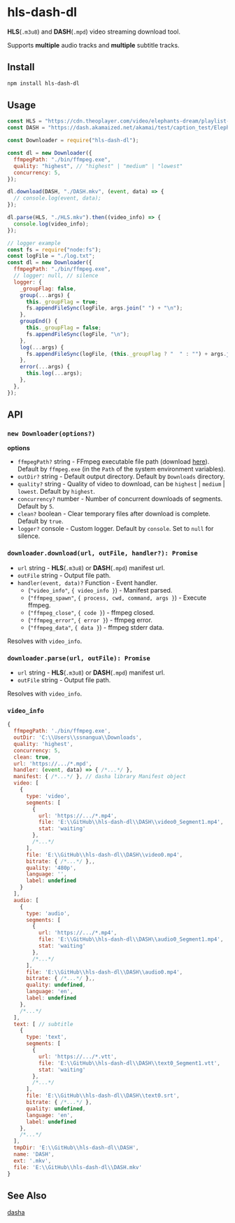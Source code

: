 # hls-dash-dl

**HLS**(`.m3u8`) and **DASH**(`.mpd`) video streaming download tool.

Supports **multiple** audio tracks and **multiple** subtitle tracks.

## Install

```bash
npm install hls-dash-dl
```

## Usage

```javascript
const HLS = "https://cdn.theoplayer.com/video/elephants-dream/playlist-single-audio.m3u8";
const DASH = "https://dash.akamaized.net/akamai/test/caption_test/ElephantsDream/elephants_dream_480p_heaac5_1_https.mpd";

const Downloader = require("hls-dash-dl");

const dl = new Downloader({
  ffmpegPath: "./bin/ffmpeg.exe",
  quality: "highest", // "highest" | "medium" | "lowest"
  concurrency: 5,
});

dl.download(DASH, "./DASH.mkv", (event, data) => {
  // console.log(event, data);
});

dl.parse(HLS, "./HLS.mkv").then((video_info) => {
  console.log(video_info);
});
```

```javascript
// logger example
const fs = require("node:fs");
const logFile = "./log.txt";
const dl = new Downloader({
  ffmpegPath: "./bin/ffmpeg.exe",
  // logger: null, // silence
  logger: {
    _groupFlag: false,
    group(...args) {
      this._groupFlag = true;
      fs.appendFileSync(logFile, args.join(" ") + "\n");
    },
    groupEnd() {
      this._groupFlag = false;
      fs.appendFileSync(logFile, "\n");
    },
    log(...args) {
      fs.appendFileSync(logFile, (this._groupFlag ? "  " : "") + args.join(" ") + "\n");
    },
    error(...args) {
      this.log(...args);
    },
  },
});
```

## API

### `new Downloader(options?)`

**options**

- `ffmpegPath?` string - FFmpeg executable file path (download [here](https://ffmpeg.org/download.html)). Default by `ffmpeg.exe` (in the `Path` of the system environment variables).
- `outDir?` string - Default output directory. Default by `Downloads` directory.
- `quality?` string - Quality of video to download, can be `highest` | `medium` | `lowest`. Default by `highest`.
- `concurrency?` number - Number of concurrent downloads of segments. Default by `5`.
- `clean?` boolean - Clear temporary files after download is complete. Default by `true`.
- `logger?` console - Custom logger. Default by `console`. Set to `null` for silence.

### `downloader.download(url, outFile, handler?): Promise`

- `url` string - **HLS**(`.m3u8`) or **DASH**(`.mpd`) manifest url.
- `outFile` string - Output file path.
- `handler(event, data)?` Function - Event handler.
  - (`"video_info"`, `{ video_info }`) - Manifest parsed.
  - (`"ffmpeg_spawn"`, `{ process, cwd, command, args }`) - Execute ffmpeg.
  - (`"ffmpeg_close"`, `{ code }`) - ffmpeg closed.
  - (`"ffmpeg_error"`, `{ error }`) - ffmpeg error.
  - (`"ffmpeg_data"`, `{ data }`) - ffmpeg stderr data.

Resolves with `video_info`.

### `downloader.parse(url, outFile): Promise`

- `url` string - **HLS**(`.m3u8`) or **DASH**(`.mpd`) manifest url.
- `outFile` string - Output file path.

Resolves with `video_info`.

### `video_info`

```javascript
{
  ffmpegPath: './bin/ffmpeg.exe',
  outDir: 'C:\\Users\\ssnangua\\Downloads',
  quality: 'highest',
  concurrency: 5,
  clean: true,
  url: 'https://.../*.mpd',
  handler: (event, data) => { /*...*/ },
  manifest: { /*...*/ }, // dasha library Manifest object
  video: [
    {
      type: 'video',
      segments: [
        {
          url: 'https://.../*.mp4',
          file: 'E:\\GitHub\\hls-dash-dl\\DASH\\video0_Segment1.mp4',
          stat: 'waiting'
        },
        /*...*/
      ],
      file: 'E:\\GitHub\\hls-dash-dl\\DASH\\video0.mp4',
      bitrate: { /*...*/ },,
      quality: '480p',
      language: '',
      label: undefined
    }
  ],
  audio: [
    {
      type: 'audio',
      segments: [
        {
          url: 'https://.../*.mp4',
          file: 'E:\\GitHub\\hls-dash-dl\\DASH\\audio0_Segment1.mp4',
          stat: 'waiting'
        },
        /*...*/
      ],
      file: 'E:\\GitHub\\hls-dash-dl\\DASH\\audio0.mp4',
      bitrate: { /*...*/ },,
      quality: undefined,
      language: 'en',
      label: undefined
    },
    /*...*/
  ],
  text: [ // subtitle
    {
      type: 'text',
      segments: [
        {
          url: 'https://.../*.vtt',
          file: 'E:\\GitHub\\hls-dash-dl\\DASH\\text0_Segment1.vtt',
          stat: 'waiting'
        },
        /*...*/
      ],
      file: 'E:\\GitHub\\hls-dash-dl\\DASH\\text0.srt',
      bitrate: { /*...*/ },
      quality: undefined,
      language: 'en',
      label: undefined
    },
    /*...*/
  ],
  tmpDir: 'E:\\GitHub\\hls-dash-dl\\DASH',
  name: 'DASH',
  ext: '.mkv',
  file: 'E:\\GitHub\\hls-dash-dl\\DASH.mkv'
}
```

## See Also

[dasha](https://github.com/vitalygashkov/dasha)
